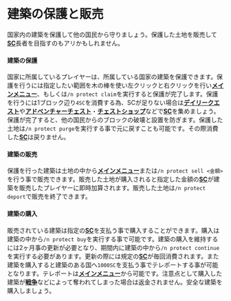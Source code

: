# 建築の保護と販売
国家内の建築を保護して他の国民から守りましょう。保護した土地を販売して[**SC**](/guide/currency)長者を目指すのもアリかもしれません。

#### 建築の保護

国家に所属しているプレイヤーは、所属している国家の建築を保護できます。保護を行うには指定したい範囲を木の棒を使い左クリックと右クリックを行い[**メインメニュー**](/guide/menu)、もしくは```/n protect claim```を実行すると保護が完了します。保護を行うには1ブロック辺り```4SC```を消費する為、SCが足りない場合は[**デイリークエスト**](/guide/dailyquest)や[**アドベンチャーチェスト**](/guide/adventurechest)・[**チェストショップ**](/guide/chestshop)などで[**SC**](/guide/currency)を集めましょう。保護が完了すると、他の国民からのブロックの破壊と設置を防ぎます。保護した土地は```/n protect purge```を実行する事で元に戻すことも可能です。その際消費した[**SC**](/guide/currency)は戻りません。

#### 建築の販売

保護を行った建築は土地の中から[**メインメニュー**](/guide/menu)または```/n protect sell <金額>```を行う事で販売できます。販売した土地が購入されると指定した金額の[**SC**](/guide/currency)が建築を販売したプレイヤーに即時加算されます。販売した土地は```/n protect deport```で販売を終了できます。

#### 建築の購入

販売されている建築は指定の[**SC**](/guide/currency)を支払う事で購入することができます。購入は建築の中から```/n protect buy```を実行する事で可能です。建築の購入を維持するには2ヶ月事の更新が必要となり、期間内に建築の中から```/n protect continue```を実行する必要があります。更新の際には規定の[**SC**](/guide/currency)が毎回消費されます。また建築を購入すると建築のある国へ```1000SC```を支払う事でテレポートする事が可能となります。テレポートは[**メインメニュー**](/guide/menu)から可能です。注意点として購入した建築が[**戦争**](/guide/war)などによって奪われてしまった場合は返金されません。安全な建築を購入しましょう。
